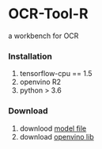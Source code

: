 # OCR-Tool-R
a workbench for OCR




### Installation
1. tensorflow-cpu == 1.5
2. openvino R2
3. python > 3.6


### Download
1. downlood [model file](https://drive.google.com/open?id=1wZG5i1cu-Qf_4hn4W5m9m3fKCNYrvVDK)
2. download [openvino lib](https://drive.google.com/open?id=1YDP3iyOlTvmLAsEaQrGzxeYgVAElvA_I)

